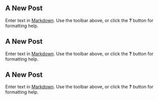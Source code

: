 ## A New Post

Enter text in [Markdown](http://daringfireball.net/projects/markdown/). Use the toolbar above, or click the **?** button for formatting help.
## A New Post

Enter text in [Markdown](http://daringfireball.net/projects/markdown/). Use the toolbar above, or click the **?** button for formatting help.
## A New Post

Enter text in [Markdown](http://daringfireball.net/projects/markdown/). Use the toolbar above, or click the **?** button for formatting help.